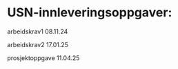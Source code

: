 # USN-innleveringsoppgaver: 
arbeidskrav1 08.11.24

arbeidskrav2 17.01.25

prosjektoppgave 11.04.25

